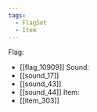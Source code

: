 ```yaml
---
tags:
  - FlagSet
  - Item
---
```

Flag:
- [[flag_10909]]
Sound:
- [[sound_17]]
- [[sound_43]]
- [[sound_44]]
Item:
- [[item_303]]
